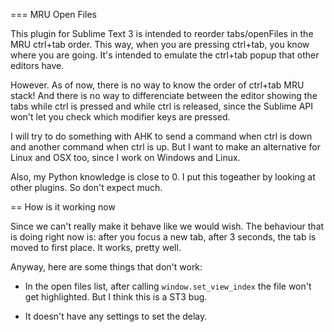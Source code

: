 === MRU Open Files

This plugin for Sublime Text 3 is intended to reorder tabs/openFiles in the MRU ctrl+tab order. This way, when you are pressing ctrl+tab, you know where you are going. It's intended to emulate the ctrl+tab popup that other editors have.

However. As of now, there is no way to know the order of ctrl+tab MRU stack! And there is no way to differenciate between the editor showing the tabs while ctrl is pressed and while ctrl is released, since the Sublime API won't let you check which modifier keys are pressed.

I will try to do something with AHK to send a command when ctrl is down and another command when ctrl is up. But I want to make an alternative for Linux and OSX too, since I work on Windows and Linux.

Also, my Python knowledge is close to 0. I put this togeather by looking at other plugins. So don't expect much.

== How is it working now

Since we can't really make it behave like we would wish. The behaviour that is doing right now is: after you focus a new tab, after 3 seconds, the tab is moved to first place. It works, pretty well.

Anyway, here are some things that don't work:

- In the open files list, after calling `window.set_view_index` the file won't get highlighted. But I think this is a ST3 bug.

- It doesn't have any settings to set the delay.